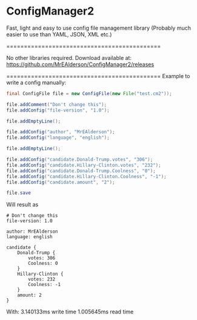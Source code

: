 # ConfigManager2
Fast, light and easy to use config file management library
(Probably much easier to use than YAML, JSON, XML etc.) 

============================================

No other libraries required.
Download available at: https://github.com/MrEAlderson/ConfigManager2/releases

============================================
Example to write a config manually:
```Java
final ConfigFile file = new ConfigFile(new File("test.cm2"));

file.addComment("Don't change this");
file.addConfig("file-version", "1.0");

file.addEmptyLine();

file.addConfig("author", "MrEAlderson");
file.addConfig("language", "english");

file.addEmptyLine();

file.addConfig("candidate.Donald-Trump.votes", "306");
file.addConfig("candidate.Hillary-Clinton.votes", "232");
file.addConfig("candidate.Donald-Trump.Coolness", "0");
file.addConfig("candidate.Hillary-Clinton.Coolness", "-1");
file.addConfig("candidate.amount", "2");

file.save
```

Will result as
```cm2
# Don't change this
file-version: 1.0

author: MrEAlderson
language: english

candidate {
	Donald-Trump {
		votes: 306
		Coolness: 0
	}
	Hillary-Clinton {
		votes: 232
		Coolness: -1
	}
	amount: 2
}
```

With:
3.140133ms write time
1.005645ms read time
